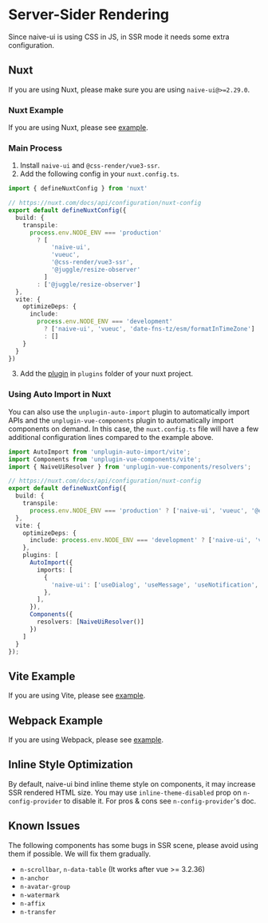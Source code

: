 # Server-Sider Rendering

Since naive-ui is using CSS in JS, in SSR mode it needs some extra configuration.

## Nuxt

If you are using Nuxt, please make sure you are using `naive-ui@>=2.29.0`.

### Nuxt Example

If you are using Nuxt, please see [example](https://github.com/07akioni/naive-ui-nuxt-demo).

### Main Process

1. Install `naive-ui` and `@css-render/vue3-ssr`.
2. Add the following config in your `nuxt.config.ts`.

```ts
import { defineNuxtConfig } from 'nuxt'

// https://nuxt.com/docs/api/configuration/nuxt-config
export default defineNuxtConfig({
  build: {
    transpile:
      process.env.NODE_ENV === 'production'
        ? [
            'naive-ui',
            'vueuc',
            '@css-render/vue3-ssr',
            '@juggle/resize-observer'
          ]
        : ['@juggle/resize-observer']
  },
  vite: {
    optimizeDeps: {
      include:
        process.env.NODE_ENV === 'development'
          ? ['naive-ui', 'vueuc', 'date-fns-tz/esm/formatInTimeZone']
          : []
    }
  }
})
```

3. Add the [plugin](https://github.com/07akioni/naive-ui-nuxt-demo/blob/main/plugins/naive-ui.ts) in `plugins` folder of your nuxt project.

### Using Auto Import in Nuxt

You can also use the `unplugin-auto-import` plugin to automatically import APIs and the `unplugin-vue-components` plugin to automatically import components on demand.
In this case, the `nuxt.config.ts` file will have a few additional configuration lines compared to the example above.

```ts
import AutoImport from 'unplugin-auto-import/vite';
import Components from 'unplugin-vue-components/vite';
import { NaiveUiResolver } from 'unplugin-vue-components/resolvers';

// https://nuxt.com/docs/api/configuration/nuxt-config
export default defineNuxtConfig({
  build: {
    transpile:
      process.env.NODE_ENV === 'production' ? ['naive-ui', 'vueuc', '@css-render/vue3-ssr', 'juggle/resize-observer'] : ['@juggle/resize-observer'],
  },
  vite: {
    optimizeDeps: {
      include: process.env.NODE_ENV === 'development' ? ['naive-ui', 'vueuc', 'date-fns-tz/esm/formatInTimeZone'] : [],
    },
    plugins: [
      AutoImport({
        imports: [
          {
            'naive-ui': ['useDialog', 'useMessage', 'useNotification', 'useLoadingBar'],
          },
        ],
      }),
      Components({
        resolvers: [NaiveUiResolver()]
      })
    ]
  }
});
```

## Vite Example

If you are using Vite, please see [example](https://github.com/07akioni/naive-ui-vite-ssr).

## Webpack Example

If you are using Webpack, please see [example](https://github.com/tusen-ai/naive-ui/tree/main/playground/ssr).

## Inline Style Optimization

By default, naive-ui bind inline theme style on components, it may increase SSR rendered HTML size. You may use `inline-theme-disabled` prop on `n-config-provider` to disable it. For pros & cons see `n-config-provider`'s doc.

## Known Issues

The following components has some bugs in SSR scene, please avoid using them if possible. We will fix them gradually.

- `n-scrollbar`, `n-data-table` (It works after vue >= 3.2.36)
- `n-anchor`
- `n-avatar-group`
- `n-watermark`
- `n-affix`
- `n-transfer`
